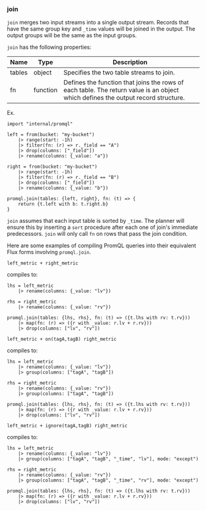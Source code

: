 ### join

`join` merges two input streams into a single output stream.
Records that have the same group key and `_time` values will be joined in the output.
The output groups will be the same as the input groups.

`join` has the following properties:

| Name    | Type     | Description |
| ------- | -------- | ----------- |
| tables  | object   | Specifies the two table streams to join. |
| fn      | function | Defines the function that joins the rows of each table. The return value is an object which defines the output record structure. |

Ex.
```
import "internal/promql"

left = from(bucket: "my-bucket")
    |> range(start: -1h)
    |> filter(fn: (r) => r._field == "A")
    |> drop(columns: ["_field"])
    |> rename(columns: {_value: "a"})

right = from(bucket: "my-bucket")
    |> range(start: -1h)
    |> filter(fn: (r) => r._field == "B")
    |> drop(columns: ["_field"])
    |> rename(columns: {_value: "b"})

promql.join(tables: {left, right}, fn: (t) => {
    return {t.left with b: t.right.b}
}
```

`join` assumes that each input table is sorted by `_time`.
The planner will ensure this by inserting a `sort` procedure after each one of join's immediate predecessors.
`join` will only call `fn` on rows that pass the join condition.

Here are some examples of compiling PromQL queries into their equivalent Flux forms involving `promql.join`.

```
left_metric + right_metric
```
compiles to:
```
lhs = left_metric
    |> rename(columns: {_value: "lv"})

rhs = right_metric
    |> rename(columns: {_value: "rv"})

promql.join(tables: {lhs, rhs}, fn: (t) => ({t.lhs with rv: t.rv}))
    |> map(fn: (r) => ({r with _value: r.lv + r.rv}))
    |> drop(columns: ["lv", "rv"])
```

```
left_metric + on(tagA,tagB) right_metric
```
compiles to:
```
lhs = left_metric
    |> rename(columns: {_value: "lv"})
    |> group(columns: ["tagA", "tagB"])

rhs = right_metric
    |> rename(columns: {_value: "rv"})
    |> group(columns: ["tagA", "tagB"])

promql.join(tables: {lhs, rhs}, fn: (t) => ({t.lhs with rv: t.rv}))
    |> map(fn: (r) => ({r with _value: r.lv + r.rv}))
    |> drop(columns: ["lv", "rv"])
```

```
left_metric + ignore(tagA,tagB) right_metric
```
compiles to:
```
lhs = left_metric
    |> rename(columns: {_value: "lv"})
    |> group(columns: ["tagA", "tagB", "_time", "lv"], mode: "except")

rhs = right_metric
    |> rename(columns: {_value: "rv"})
    |> group(columns: ["tagA", "tagB", "_time", "rv"], mode: "except")

promql.join(tables: {lhs, rhs}, fn: (t) => ({t.lhs with rv: t.rv}))
    |> map(fn: (r) => ({r with _value: r.lv + r.rv}))
    |> drop(columns: ["lv", "rv"])
```